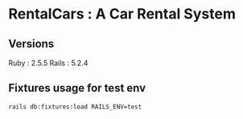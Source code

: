# RentalCars : A Car Rental System 

## Versions
Ruby  : 2.5.5
Rails : 5.2.4

## Fixtures usage for test env
```
rails db:fixtures:load RAILS_ENV=test
```